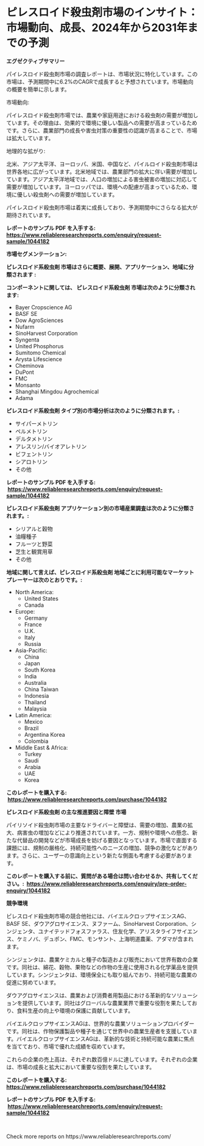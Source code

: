 <p><h1>ピレスロイド殺虫剤市場のインサイト：市場動向、成長、2024年から2031年までの予測</h1></p><p><strong>エグゼクティブサマリー</strong></p>
<p><p>パイレスロイド殺虫剤市場の調査レポートは、市場状況に特化しています。この市場は、予測期間中に6.2%のCAGRで成長すると予想されています。市場動向の概要を簡単に示します。</p><p>市場動向:</p><p>パイレスロイド殺虫剤市場では、農業や家庭用途における殺虫剤の需要が増加しています。その理由は、効果的で環境に優しい製品への需要が高まっているためです。さらに、農業部門の成長や害虫対策の重要性の認識が高まることで、市場は拡大しています。</p><p>地理的な拡がり:</p><p>北米、アジア太平洋、ヨーロッパ、米国、中国など、パイルロイド殺虫剤市場は世界各地に広がっています。北米地域では、農業部門の拡大に伴い需要が増加しています。アジア太平洋地域では、人口の増加による害虫被害の増加に対応して需要が増加しています。ヨーロッパでは、環境への配慮が高まっているため、環境に優しい殺虫剤への需要が増加しています。</p><p>パイレスロイド殺虫剤市場は着実に成長しており、予測期間中にさらなる拡大が期待されています。</p></p>
<p><strong>レポートのサンプル PDF を入手する: <a href="https://www.reliableresearchreports.com/enquiry/request-sample/1044182">https://www.reliableresearchreports.com/enquiry/request-sample/1044182</a></strong></p>
<p><strong>市場セグメンテーション:</strong></p>
<p><strong> ピレスロイド系殺虫剤 市場はさらに概要、展開、アプリケーション、地域に分類されます :</strong></p>
<p><strong>コンポーネントに関しては、 ピレスロイド系殺虫剤 市場は次のように分類されます: &nbsp;</strong></p>
<p><ul><li>Bayer Cropscience AG</li><li>BASF SE</li><li>Dow AgroSciences</li><li>Nufarm</li><li>SinoHarvest Corporation</li><li>Syngenta</li><li>United Phosphorus</li><li>Sumitomo Chemical</li><li>Arysta Lifescience</li><li>Cheminova</li><li>DuPont</li><li>FMC</li><li>Monsanto</li><li>Shanghai Mingdou Agrochemical</li><li>Adama</li></ul></p>
<p><strong> ピレスロイド系殺虫剤 タイプ別の市場分析は次のように分類されます。:</strong></p>
<p><ul><li>サイパーメトリン</li><li>ペルメトリン</li><li>デルタメトリン</li><li>アレスリン/バイオアレトリン</li><li>ビフェントリン</li><li>シアロトリン</li><li>その他</li></ul></p>
<p><strong>レポートのサンプル PDF を入手する: &nbsp;<a href="https://www.reliableresearchreports.com/enquiry/request-sample/1044182">https://www.reliableresearchreports.com/enquiry/request-sample/1044182</a></strong></p>
<p><strong> ピレスロイド系殺虫剤 アプリケーション別の市場産業調査は次のように分類されます。:</strong></p>
<p><ul><li>シリアルと穀物</li><li>油糧種子</li><li>フルーツと野菜</li><li>芝生と観賞用草</li><li>その他</li></ul></p>
<p><strong>地域に関して言えば、ピレスロイド系殺虫剤 地域ごとに利用可能なマーケットプレーヤーは次のとおりです。:</strong></p>
<p><ul>
    <li>
        North America:
        <ul>
            <li>United States</li>
            <li>Canada</li>
        </ul>
    </li>
    <li>
        Europe:
        <ul>
            <li>Germany</li>
            <li>France</li>
            <li>U.K.</li>
            <li>Italy</li>
            <li>Russia</li>
        </ul>
    </li>
    <li>
        Asia-Pacific:
        <ul>
            <li>China</li>
            <li>Japan</li>
            <li>South Korea</li>
            <li>India</li>
            <li>Australia</li>
            <li>China Taiwan</li>
            <li>Indonesia</li>
            <li>Thailand</li>
            <li>Malaysia</li>
        </ul>
    </li>
    <li>
        Latin America:
        <ul>
            <li>Mexico</li>
            <li>Brazil</li>
            <li>Argentina Korea</li>
            <li>Colombia</li>
        </ul>
    </li>
    <li>
        Middle East & Africa:
        <ul>
            <li>Turkey</li>
            <li>Saudi</li>
            <li>Arabia</li>
            <li>UAE</li>
            <li>Korea</li>
        </ul>
    </li>
    </ul></p>
<p><strong>このレポートを購入する: &nbsp;<a href="https://www.reliableresearchreports.com/purchase/1044182">https://www.reliableresearchreports.com/purchase/1044182</a></strong></p>
<p><strong>ピレスロイド系殺虫剤 の主な推進要因と障壁 市場</strong></p>
<p><p>パイリソイド殺虫剤市場の主要なドライバーと障壁は、需要の増加、農業の拡大、病害虫の増加などにより推進されています。一方、規制や環境への懸念、新たな代替品の開発などが市場成長を妨げる要因となっています。市場で直面する課題には、規制の厳格化、持続可能性へのニーズの増加、競争の激化などがあります。さらに、ユーザーの意識向上という新たな側面も考慮する必要があります。</p></p>
<p><strong>このレポートを購入する前に、質問がある場合は問い合わせるか、共有してください。:&nbsp; <a href="https://www.reliableresearchreports.com/enquiry/pre-order-enquiry/1044182">https://www.reliableresearchreports.com/enquiry/pre-order-enquiry/1044182</a></strong></p>
<p><strong>競争環境</strong></p>
<p><p>ピレスロイド殺虫剤市場の競合他社には、バイエルクロップサイエンスAG、BASF SE、ダウアグロサイエンス、ヌファーム、SinoHarvest Corporation、シンジェンタ、ユナイテッドフォスファラス、住友化学、アリスタライフサイエンス、ケミノバ、デュポン、FMC、モンサント、上海明道農薬、アダマが含まれます。 </p><p>シンジェンタは、農業ケミカルと種子の製造および販売において世界有数の企業です。同社は、綿花、穀物、果物などの作物の生産に使用される化学薬品を提供しています。シンジェンタは、環境保全にも取り組んでおり、持続可能な農業の促進に努めています。</p><p>ダウアグロサイエンスは、農業および消費者用製品における革新的なソリューションを提供しています。同社はグローバルな農業業界で重要な役割を果たしており、食料生産の向上や環境の保護に貢献しています。</p><p>バイエルクロップサイエンスAGは、世界的な農業ソリューションプロバイダーです。同社は、作物保護製品や種子を通じて世界中の農業生産者を支援しています。バイエルクロップサイエンスAGは、革新的な技術と持続可能な農業に焦点を当てており、市場で優れた成績を収めています。</p><p>これらの企業の売上高は、それぞれ数百億ドルに達しています。それぞれの企業は、市場の成長と拡大において重要な役割を果たしています。</p></p>
<p><strong>このレポートを購入する: &nbsp; <a href="https://www.reliableresearchreports.com/purchase/1044182">https://www.reliableresearchreports.com/purchase/1044182</a></strong></p>
<p><strong>レポートのサンプル PDF を入手する: &nbsp;<a href="https://www.reliableresearchreports.com/enquiry/request-sample/1044182">https://www.reliableresearchreports.com/enquiry/request-sample/1044182</a></strong><strong></strong></p>
<p>&nbsp;</p>
<p>Check more reports on https://www.reliableresearchreports.com/</p>